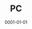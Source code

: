 ---
title: PC
date: 0001-01-01
ico: fa6-brands:windows
color: blue-400
hardware:
  - type: Case
    name: SSUPD › Meshlicious
    sub:
      - White
    link: https://ssupd.com/products/meshlicious
  - type: MB
    name: Asus › ROG Strix Z390-I
    sub:
      - ITX
    link: https://amzn.com/dp/B07HM57LVH?tag=qrayg-20
  - type: CPU
    name: Intel › Core i5-8400
    sub:
      - 2.8-4.0 GHz
      - 6 Cores
    link: https://amzn.com/dp/B0759FGJ3Q?tag=qrayg-20
  - type: Cooler
    name: Noctua › NH-L9i
    sub:
      - chromax.Black
    link: https://amzn.com/dp/B07Y892M38?tag=qrayg-20
  - type: GPU
    name: NVIDIA › RTX 3060 Ti
    sub:
      - Founders Edition
    link: https://amzn.com/dp/B08PW559LL?tag=qrayg-20
  - type: RAM
    name: Corsair › Vengeance LPX
    sub:
      - 16GB
    link: https://amzn.com/dp/B0134EW7G8?tag=qrayg-20
  - type: PSU
    name: Corsair › SF750
    sub:
      - 80+ Platinum
    link: https://amzn.com/dp/B07M63H81H?tag=qrayg-20
  - type: M.2
    name: Samsung › 970 Evo Plus
    sub:
      - 250GB
    link: https://amzn.com/dp/B07MG119KG?tag=qrayg-20
---